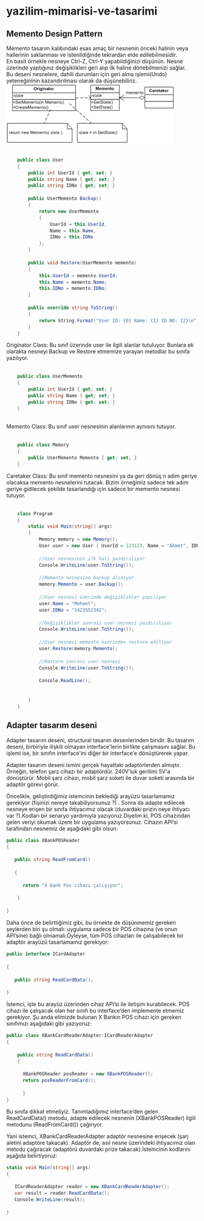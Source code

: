 # yazilim-mimarisi-ve-tasarimi
## Memento Design Pattern  
Memento tasarım kalıbındaki esas amaç bir nesnenin önceki halinin veya hallerinin saklanması ve istenildiğinde tekrardan elde edilebilmesidir.  
En basit örnekle nesneye Ctrl-Z, Ctrl-Y yapabildiğinizi düşünün. Nesne üzerinde yaptığınız değişiklikleri geri alıp ilk haline dönebilmenizi sağlar.  
Bu deseni nesnelere, dahili durumları için geri alma işlemi(Undo) yeteneğininin kazandırılması olarak da düşünebiliriz.  
              ![Image of Class](https://github.com/murat365/yazilim-mimarisi-ve-tasarimi/blob/master/memento.png)  


```c#

    public class User
    {
        public int UserId { get; set; }
        public string Name { get; set; }
        public string IDNo { get; set; }

        public UserMemento Backup()
        {
            return new UserMemento
            {
                UserId = this.UserId,
                Name = this.Name,
                IDNo = this.IDNo
            };
        }

        public void Restore(UserMemento memento)
        {
            this.UserId = memento.UserId;
            this.Name = memento.Name;
            this.IDNo = memento.IDNo;
        }

        public override string ToString()
        {
            return String.Format("User ID: {0} Name: {1} ID NO: {2}\n", UserId, Name, IDNo);
        }
    }
```  
Originator  Class: Bu sınıf üzerinde user ile ilgili alanlar tutuluyor. Bunlara ek olarakta nesneyi Backup ve Restore etmemize yarayan metodlar bu sınıfa yazılıyor.  
```c#

    public class UserMemento
    {
        public int UserId { get; set; }
        public string Name { get; set; }
        public string IDNo { get; set; }
    }
    
```  
Memento Class: Bu sınıf user nesnesinin alanlarının aynısını tutuyor.  

``` c#

    public class Memory
    {
        public UserMemento Memento { get; set; }
    }
```  
Caretaker Class: Bu sınıf memento nesnesini ya da geri dönüş n adım geriye olacaksa memento nesnelerini tutacak. Bizim örneğimiz sadece tek adım geriye gidilecek şekilde tasarlandığı için sadece bir memento nesnesi tutuyor.  
```c#

    class Program
    {
        static void Main(string[] args)
        {
            Memory memory = new Memory();
            User user = new User { UserId = 123123, Name = "Ahmet", IDNo = "1232134353" };

            //User nesnesinin ilk hali yazdırılıyor
            Console.WriteLine(user.ToString());

            //Memento nesnesine backup alınıyor
            memory.Memento = user.Backup();

            //User nesnesi üzerinde değişiklikler yapılıyor
            user.Name = "Mehmet";
            user.IDNo = "2423552342";

            //Değişiklikler sonrası user nesnesi yazdırılıyor
            Console.WriteLine(user.ToString());

            //User nesnesi memento üzerinden restore ediliyor
            user.Restore(memory.Memento);

            //Restore sonrası user nesnesi
            Console.WriteLine(user.ToString());

            Console.ReadLine();


        }
    }
```
## Adapter tasarım deseni
Adapter tasarım deseni, structural tasarım desenlerinden biridir. Bu tasarım deseni, birbiriyle ilişkili olmayan interface'lerin birlikte çalışmasını sağlar. Bu işlemi ise, bir sınıfın interface'ini diğer bir interface'e dönüştürerek yapar.  

Adapter tasarım deseni ismini gerçek hayattaki adaptörlerden almıştır. Örneğin, telefon şarz cihazı bir adaptördür. 240V'luk gerilimi 5V'a dönüştürür. Mobil şarz cihazı, mobil şarz soketi ile duvar soketi arasında bir adaptör görevi görür.  

Öncelikle, geliştirdiğimiz istemcinin beklediği arayüzü tasarlamamız gerekiyor (fişinizi nereye takabiliyorsunuz ?) . Sonra da adapte edilecek nesneye erişen bir sınıfa ihtiyacımız olacak (duvardaki prizin neye ihtiyacı var ?).Kodları bir senaryo yardımıyla yazıyoruz.Diyelim ki, POS cihazından gelen veriyi okumak üzere bir uygulama yazıyorsunuz. Cihazın API’si tarafından nesnemiz de aşağıdaki gibi olsun:
```c#
public class XBankPOSReader
{

   public string ReadFromCard()
 
   {
       
      return "X bank Pos cihazı çalışıyor";
    
    }

} 
```
Daha önce de belirttiğimiz gibi, bu örnekte de düşünmemiz gereken şeylerden biri şu olmalı: uygulama sadece bir POS cihazına (ve onun API’sine) bağlı olmamalı.Öyleyse, tüm POS cihazları ile çalışabilecek bir adaptör arayüzü tasarlamamız gerekiyor:
```c#
public interface ICardAdapter

{

   public string ReadCardData();

}
```
İstemci, işte bu arayüz üzerinden cihaz API’si ile iletişim kurabilecek. POS cihazı ile çalışacak olan her sınıfı bu interface’den implemente etmemiz gerekiyor. Şu anda elimizde bulunan X Bankın POS cihazı için gereken sınıfımızı aşağıdaki gibi yazıyoruz:  
```c#
public class XBankCardReaderAdapter:ICardReaderAdapter
{

    public string ReadCardData()
    {

      XBankPOSReader posReader = new XBankPOSReader();
      return posReaderFromCard();
 
      }
}
  ``` 
Bu sınıfa dikkat etmeliyiz. Tanımladığımız interface’den gelen ReadCardData() metodu, adapte edilecek nesnenin (XBankPOSReader) ilgili metodunu (ReadFromCard()) çağırıyor.  

Yani istemci, XBankCardReaderAdapter adaptör nesnesine erişecek (şarj aletini adaptöre takacak). Adaptör de, asıl nesne üzerindeki ihtiyacımız olan metodu çağıracak (adaptörü duvardaki prize takacak).İstemcinin kodlarını aşağıda belirtiyoruz:  
```c#
static void Main(string[] args)
{

   ICardReaderAdapter reader = new XBankCardReaderAdapter();
   var result = reader.ReadCardData();
   Console.WriteLine(result);
   
}
```



